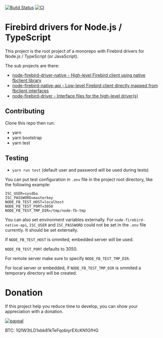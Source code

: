 [![Build Status](https://travis-ci.com/asfernandes/node-firebird-drivers.svg?branch=master)](https://travis-ci.com/asfernandes/node-firebird-drivers)  [![CI](https://github.com/asfernandes/node-firebird-drivers/workflows/CI/badge.svg)](https://github.com/asfernandes/node-firebird-drivers/actions?query=workflow%3ACI)

# Firebird drivers for Node.js / TypeScript

This project is the root project of a monorepo with Firebird drivers for Node.js / TypeScript (or JavaScript).

The sub projects are there:

- [node-firebird-driver-native - High-level Firebird client using native fbclient library](packages/node-firebird-driver-native/README.md)
- [node-firebird-native-api - Low-level Firebird client directly mapped from fbclient interfaces](packages/node-firebird-native-api/README.md)
- [node-firebird-driver - Interface files for the high-level driver(s)](packages/node-firebird-driver/README.md)

## Contributing

Clone this repo then run:
- yarn
- yarn bootstrap
- yarn test

## Testing
- `yarn run test`
(default user and password will be used during tests)

You can put test configuration in `.env` file in the project root directory, like the following example:

```
ISC_USER=sysdba
ISC_PASSWORD=masterkey
NODE_FB_TEST_HOST=localhost
NODE_FB_TEST_PORT=3050
NODE_FB_TEST_TMP_DIR=/tmp/node-fb-tmp
```

You can also set environment variables externally. For `node-firebird-native-api`, `ISC_USER` and `ISC_PASSWORD` could not be set in the `.env` file currently. It should be set externally.

If `NODE_FB_TEST_HOST` is ommited, embedded server will be used.

`NODE_FB_TEST_PORT` defaults to 3050.

For remote server make sure to specify `NODE_FB_TEST_TMP_DIR`.

For local server or embedded, if `NODE_FB_TEST_TMP_DIR` is ommited a temporary directory will be created.

# Donation

If this project help you reduce time to develop, you can show your appreciation with a donation.

[![paypal](https://www.paypalobjects.com/en_US/i/btn/btn_donateCC_LG.gif)](https://www.paypal.com/cgi-bin/webscr?cmd=_s-xclick&hosted_button_id=X3JMTGW92LQEL)

BTC: 1Q1W3tLD1xbk81kTeFqobiyrEXcKN1GfHG
